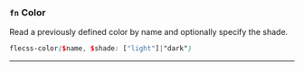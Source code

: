 ### `fn` <span>Color</span>

Read a previously defined color by name and optionally specify the shade.

``` scss
flecss-color($name, $shade: ["light"]|"dark")
```

---